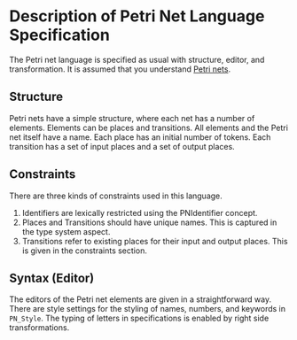 # Description of Petri Net Language Specification
The Petri net language is specified as usual with structure, editor, and transformation.
It is assumed that you understand [Petri nets](https://en.wikipedia.org/wiki/Petri_net).

## Structure
Petri nets have a simple structure, where each net has a number of elements.
Elements can be places and transitions. 
All elements and the Petri net itself have a name.
Each place has an initial number of tokens.
Each transition has a set of input places and a set of output places.

## Constraints
There are three kinds of constraints used in this language.
1. Identifiers are lexically restricted using the PNIdentifier concept.
1. Places and Transitions should have unique names. This is captured in the type system aspect.
1. Transitions refer to existing places for their input and output places. This is given in the constraints section.

## Syntax (Editor)
The editors of the Petri net elements are given in a straightforward way.
There are style settings for the styling of names, numbers, and keywords in `PN_Style`.
The typing of letters in specifications is enabled by right side transformations.